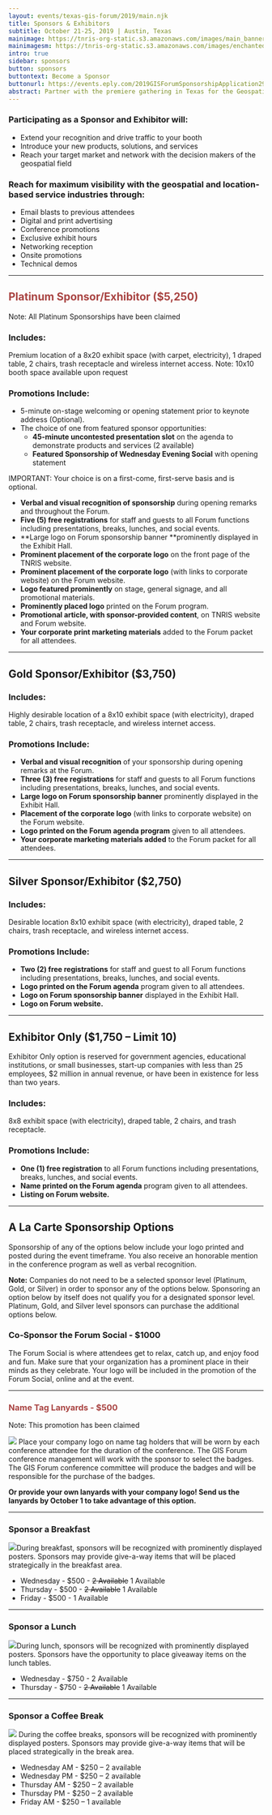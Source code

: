 ```yaml
---
layout: events/texas-gis-forum/2019/main.njk
title: Sponsors & Exhibitors
subtitle: October 21-25, 2019 | Austin, Texas
mainimage: https://tnris-org-static.s3.amazonaws.com/images/main_banner_lg.jpg
mainimagesm: https://tnris-org-static.s3.amazonaws.com/images/enchantedTopo-sm.jpg
intro: true
sidebar: sponsors
button: sponsors
buttontext: Become a Sponsor
buttonurl: https://events.eply.com/2019GISForumSponsorshipApplication2969304
abstract: Partner with the premiere gathering in Texas for the Geospatial Professionals to reach your customers and your community.
---
```


### Participating as a Sponsor and Exhibitor will:

-   Extend your recognition and drive traffic to your booth
-   Introduce your new products, solutions, and services
-   Reach your target market and network with the decision makers of the geospatial field

### Reach for maximum visibility with the geospatial and location-based service industries through:

-   Email blasts to previous attendees
-   Digital and print advertising
-   Conference promotions
-   Exclusive exhibit hours
-   Networking reception
-   Onsite promotions
-   Technical demos

* * *

<h2 style="color: #a94442"> Platinum Sponsor/Exhibitor ($5,250) </h2>

<div class="alert alert-danger" role="alert">
  Note: All Platinum Sponsorships have been claimed
</div>

### Includes:

Premium location of a 8x20 exhibit space (with carpet, electricity), 1 draped table, 2 chairs, trash receptacle and wireless internet access. Note: 10x10 booth space available upon request

### Promotions Include:

-   5-minute on-stage welcoming or opening statement prior to keynote address (Optional).
-   The choice of one from featured sponsor opportunities:
    -   **45-minute uncontested presentation slot** on the agenda to demonstrate products and services (2 available)
    -   **Featured Sponsorship of Wednesday Evening Social** with opening statement

IMPORTANT: Your choice is on a first-come, first-serve basis and is optional.

-   **Verbal and visual recognition of sponsorship** during opening remarks and throughout the Forum.
-   **Five (5) free registrations** for staff and guests to all Forum functions including presentations, breaks, lunches, and social events.
-   **Large logo on Forum sponsorship banner **prominently displayed in the Exhibit Hall.
-   **Prominent placement of the corporate logo** on the front page of the TNRIS website.
-   **Prominent placement of the corporate logo** (with links to corporate website) on the Forum website.
-   **Logo featured prominently** on stage, general signage, and all promotional materials.
-   **Prominently placed logo** printed on the Forum program.
-   **Promotional article, with sponsor-provided content**, on TNRIS website and Forum website.
-   **Your corporate print marketing materials** added to the Forum packet for all attendees.

* * *

## Gold Sponsor/Exhibitor ($3,750)

### Includes:

Highly desirable location of a 8x10 exhibit space (with electricity), draped table, 2 chairs, trash receptacle, and wireless internet access.

### Promotions Include:

-   **Verbal and visual recognition** of your sponsorship during opening remarks at the Forum.
-   **Three (3) free registrations** for staff and guests to all Forum functions including presentations, breaks, lunches, and social events.
-   **Large logo on Forum sponsorship banner** prominently displayed in the Exhibit Hall.
-   **Placement of the corporate logo** (with links to corporate website) on the Forum website.
-   **Logo printed on the Forum agenda program** given to all attendees.
-   **Your corporate marketing materials added** to the Forum packet for all attendees.

* * *

## Silver Sponsor/Exhibitor ($2,750)

### Includes:

Desirable location 8x10 exhibit space (with electricity), draped table, 2 chairs, trash receptacle, and wireless internet access.

### Promotions Include:

-   **Two (2) free registrations** for staff and guest to all Forum functions including presentations, breaks, lunches, and social events.
-   **Logo printed on the Forum agenda** program given to all attendees.
-   **Logo on Forum sponsorship banner** displayed in the Exhibit Hall.
-   **Logo on Forum website.**

* * *

## Exhibitor Only ($1,750 – Limit 10)

Exhibitor Only option is reserved for government agencies, educational institutions, or small businesses, start-up companies with less than 25 employees, $2 million in annual revenue, or have been in existence for less than two years.

### Includes:

8x8 exhibit space (with electricity), draped table, 2 chairs, and trash receptacle.

### Promotions Include:

-   **One (1) free registration** to all Forum functions including presentations, breaks, lunches, and social events.
-   **Name printed on the Forum agenda** program given to all attendees.
-   **Listing on Forum website.**

* * *

<h2 id="additional-sponsors">A La Carte Sponsorship Options</h2>

<p class="lead">
  Sponsorship of any of the options below include your logo printed and posted during the event timeframe. You also receive an honorable mention in the conference program as well as verbal recognition.
</p>

**Note:** Companies do not need to be a selected sponsor level (Platinum, Gold, or Silver) in order to sponsor any of the options below. Sponsoring an option below by itself does not qualify you for a designated sponsor level. Platinum, Gold, and Silver level sponsors can purchase the additional options below.

### Co-Sponsor the Forum Social - $1000

<p>
  The Forum Social is where attendees get to relax, catch up, and enjoy food and fun. Make sure that your organization has a prominent place in their minds as they celebrate. Your logo will be included in the promotion of the Forum Social, online and at the event.
</p>

* * *

<h3 style="color: #a94442"> Name Tag Lanyards - $500</h3>

<div class="alert alert-danger" role="alert">
  Note: This promotion has been claimed
</div>

<p>
  <img class="img-responsive pull-right alacarte" src="https://tnris-org-static.s3.amazonaws.com/images/lanyard.png"> Place your company logo on name tag holders that will be worn by each conference attendee for the duration of the conference. The GIS Forum conference management will work with the sponsor to select the badges. The GIS Forum conference committee will produce the badges and will be responsible for the purchase of the badges.
</p>

**Or provide your own lanyards with your company logo! Send us the lanyards by October 1 to take advantage of this option.**

* * *

### Sponsor a Breakfast

<p>
  <img class="img-responsive pull-right" src="https://tnris-org-static.s3.amazonaws.com/images/breakfast.jpg">During breakfast, sponsors will be recognized with prominently displayed posters. Sponsors may provide give-a-way items that will be placed strategically in the breakfast area.
</p>

-   Wednesday - $500 - ~~2 Available~~ 1 Available
-   Thursday - $500 - ~~2 Available~~ 1 Available
-   Friday - $500 - 1 Available

* * *

### Sponsor a Lunch

<p>
  <img class="img-responsive pull-right" src="https://tnris-org-static.s3.amazonaws.com/images/lunch.jpg">During lunch, sponsors will be recognized with prominently displayed posters. Sponsors have the opportunity to place giveaway items on the lunch tables.
</p>

-   Wednesday - $750 - 2 Available
-   Thursday - $750 - ~~2 Available~~ 1 Available

* * *

### Sponsor a Coffee Break

<p>
  <img class="img-responsive pull-right alacarte" src="https://tnris-org-static.s3.amazonaws.com/images/coffee.jpg"> During the coffee breaks, sponsors will be recognized with prominently displayed posters. Sponsors may provide give-a-way items that will be placed strategically in the break area.
</p>

-   Wednesday AM - $250 – 2 available
-   Wednesday PM - $250 – 2 available
-   Thursday AM - $250 – 2 available
-   Thursday PM - $250 – 2 available
-   Friday AM - $250 – 1 available

<!-- <p class="lead">
   After viewing the <a href="https://tnris-org-static.s3.amazonaws.com/documents/tx-gis-forum-sponsor-rules-and-regulations-2019.pdf"><strong> Sponsor Rules and Regulations</strong></a>, visit the link  to register as a sponsor.
</p>
<p>
  <a class="btn btn-lg btn-periwinkle pull-left" href="{{buttonurl}}" target="_blank"><i class="glyphicon glyphicon-pencil"></i> {{buttontext}}</a>
</p> -->

